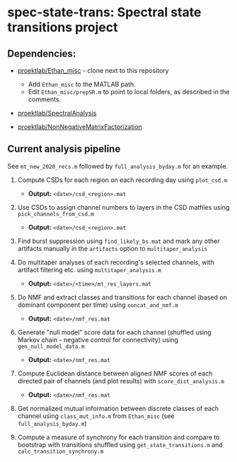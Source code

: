# spec-state-trans: Spectral state transitions project

## Dependencies:

* [proektlab/Ethan_misc](https://github.com/proektlab/Ethan_misc) - clone next to this repository
  * Add `Ethan_misc` to the MATLAB path.
  * Edit `Ethan_misc/prepSR.m` to point to local folders, as described in the comments.

* [proektlab/SpectralAnalysis](https://github.com/proektlab/SpectralAnalysis)

* [proektlab/NonNegativeMatrixFactorization](https://github.com/proektlab/NonNegativeMatrixFactorization)

## Current analysis pipeline

See `mt_new_2020_recs.m` followed by `full_analysis_byday.m` for an example.

1. Compute CSDs for each region on each recording day using `plot_csd.m`

    * **Output:** `<date>/csd_<region>.mat`

2. Use CSDs to assign channel numbers to layers in the CSD matfiles using `pick_channels_from_csd.m`
  
    * **Output:** `<date>/csd_<region>.mat`

3. Find burst suppression using `find_likely_bs.mat` and mark any other artifacts manually in the `artifacts` option to `multitaper_analysis`

4. Do multitaper analyses of each recording's selected channels, with artifact filtering etc. using `multitaper_analysis.m`

    * **Output:** `<date>/<time>/mt_res_layers.mat`

5. Do NMF and extract classes and transitions for each channel (based on dominant component per time) using `concat_and_nmf.m`

    * **Output:** `<date>/nmf_res.mat`

6. Generate "null model" score data for each channel (shuffled using Markov chain - negative control for connectivity) using `gen_null_model_data.m`

    * **Output:** `<date>/nmf_res.mat`

7. Compute Euclidean distance between aligned NMF scores of each directed pair of channels (and plot results) with `score_dist_analysis.m`

    * **Output:** `<date>/nmf_res.mat`

8. Get normalized mutual information between discrete classes of each channel using `class_mut_info.m` from `Ethan_misc` (see `full_analysis_byday.m`)

9. Compute a measure of synchrony for each transition and compare to bootstrap with transitions shuffled using `get_state_transitions.m` and `calc_transition_synchrony.m`
